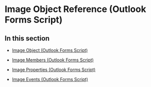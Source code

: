 
# Image Object Reference (Outlook Forms Script)

## In this section


-  [Image Object (Outlook Forms Script)](d2bcc281-6af0-5bbf-fa7f-ac581dbcf5dc.md)
    
-  [Image Members (Outlook Forms Script)](92e8b1ef-f853-4b66-8c91-d715210abb5e.md)
    
-  [Image Properties (Outlook Forms Script)](5ef0bda8-9e63-4ffa-9370-ab3f17de01eb.md)
    
-  [Image Events (Outlook Forms Script)](9ac98d3e-def5-4d92-be0f-12f3ed6eb171.md)
    
